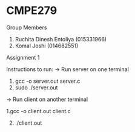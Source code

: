 # CMPE279

Group Members
1. Ruchita Dinesh Entoliya (015331966)
2. Komal Joshi (014682551)

Assignment 1

Instructions to run:
-> Run server on one terminal
1. gcc -o server.out server.c
2. sudo ./server.out


-> Run client on another terminal

1.gcc -o client.out client.c

2. ./client.out
